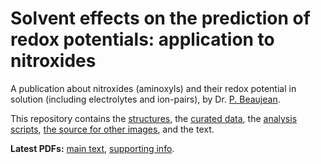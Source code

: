 # Solvent effects on the prediction of redox potentials: application to nitroxides

A publication about nitroxides (aminoxyls) and their redox potential in solution (including electrolytes and ion-pairs), by Dr. [P. Beaujean](https://pierrebeaujean.net).

This repository contains the [structures](./structures), the [curated data](./data), the [analysis scripts](./analyses), [the source for other images](./im), and the text.

**Latest PDFs:** [main text](https://github.com/pierre-24/publi-nitroxides/releases/download/latest/Main_Text.pdf), [supporting info](https://github.com/pierre-24/publi-nitroxides/releases/download/latest/Supporting_Info.pdf).
